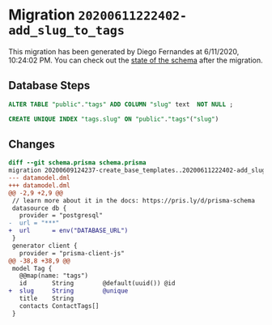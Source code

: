 # Migration `20200611222402-add_slug_to_tags`

This migration has been generated by Diego Fernandes at 6/11/2020, 10:24:02 PM.
You can check out the [state of the schema](./schema.prisma) after the migration.

## Database Steps

```sql
ALTER TABLE "public"."tags" ADD COLUMN "slug" text  NOT NULL ;

CREATE UNIQUE INDEX "tags.slug" ON "public"."tags"("slug")
```

## Changes

```diff
diff --git schema.prisma schema.prisma
migration 20200609124237-create_base_templates..20200611222402-add_slug_to_tags
--- datamodel.dml
+++ datamodel.dml
@@ -2,9 +2,9 @@
 // learn more about it in the docs: https://pris.ly/d/prisma-schema
 datasource db {
   provider = "postgresql"
-  url = "***"
+  url      = env("DATABASE_URL")
 }
 generator client {
   provider = "prisma-client-js"
@@ -38,8 +38,9 @@
 model Tag {
   @@map(name: "tags")
   id       String        @default(uuid()) @id
+  slug     String        @unique
   title    String
   contacts ContactTags[]
 }
```


